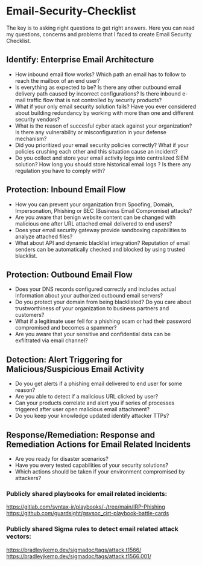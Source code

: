 # Email-Security-Checklist

The key is to asking right questions to get right answers. Here you can read my questions, concerns and problems that I faced to create Email Security Checklist.

## Identify: Enterprise Email Architecture
  - How inbound email flow works? Which path an email has to follow to reach the mailbox of an end user? 
  - Is everything as expected to be? Is there any other outbound email delivery path caused by incorrect configurations? Is there inbound e-mail traffic flow that is not   controlled by security products?
  - What if your only email security solution fails? Have you ever considered about building redundancy by working with more than one and different security vendors?
  - What is the reason of succesful cyber atack against your organization? Is there any vulnerability or misconfiguration in your defense mechanism?
  - Did you prioritized your email security policies correctly? What if your policies crushing each other and this situation cause an incident?
  - Do you collect and store your email activity logs into centralized SIEM solution? How long you should store historical email logs ?  Is there any regulation you have   to comply with?


## Protection: Inbound Email Flow
  - How you can prevent your organization from Spoofing, Domain, Impersonation, Phishing or BEC (Business Email Compromise) attacks?
  - Are you aware that benign website content can be changed with malicious one after URL attached email delivered to end users?
  - Does your email security gateway provide sandboxing capabilities to analyze attached files?
  - What about API and dynamic blacklist integration? Reputation of email senders can be automatically checked and blocked by using trusted blacklist.
  
  
  ## Protection: Outbound Email Flow
  - Does your DNS records configured correctly and includes actual information about your authorized outbound email servers?
  - Do you protect your domain from being blacklisted? Do you care about trustworthiness of your organization to business partners and customers?
  - What if a legitimate user fell for a phishing scam or had their password compromised and becomes a spammer?
  - Are you aware that your sensitive and confidential data can be exfiltrated via email channel?
  
  
  ## Detection: Alert Triggering for Malicious/Suspicious Email Activity
  - Do you get alerts if a phishing email delivered to end user for some reason?
  - Are you able to detect if a malicious URL clicked by user?
  - Can your products correlate and alert you if series of processes triggered after user open malicious email attachment?
  - Do you keep your knowledge updated identify attacker TTPs?
  
  
  ## Response/Remediation: Response and Remediation Actions for Email Related Incidents
  - Are you ready for disaster scenarios?
  - Have you every tested capabilities of your security solutions?
  - Which actions should be taken if your environment compromised by attackers?
  
  
  ### Publicly shared playbooks for email related incidents:
  https://gitlab.com/syntax-ir/playbooks/-/tree/main/IRP-Phishing
  https://github.com/guardsight/gsvsoc_cirt-playbook-battle-cards
  
  ### Publicly shared Sigma rules to detect email related attack vectors:
  https://bradleyjkemp.dev/sigmadoc/tags/attack.t1566/
  https://bradleyjkemp.dev/sigmadoc/tags/attack.t1566.001/
